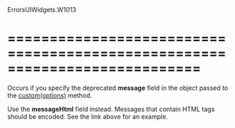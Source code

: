 <!--id-->ErrorsUIWidgets.W1013<!--/id-->
===========================================================================
===========================================================================

<!--shortDescription-->
Occurs if you specify the deprecated **message** field in the object passed to the [custom(options)](/Documentation/ApiReference/Common/utils/ui/dialog/#customoptions) method.
<!--/shortDescription-->

<!--fullDescription-->
Use the **messageHtml** field instead. Messages that contain HTML tags should be encoded. See the link above for an example.
<!--/fullDescription-->